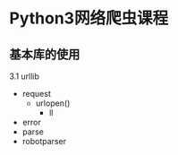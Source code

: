 # Python3网络爬虫课程
## 基本库的使用
3.1 urllib
  + request
    - urlopen()
      + ll
  + error
  + parse
  + robotparser
